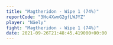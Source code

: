 ```yaml
---
title: "Magtheridon - Wipe 1 (74%)"
reportCode: "3Hc4XwmG2gfLWJYZ"
player: "Näely"
fight: "Magtheridon - Wipe 1 (74%)"
date: 2021-09-26T21:48:45.419000+00:00
---
```

